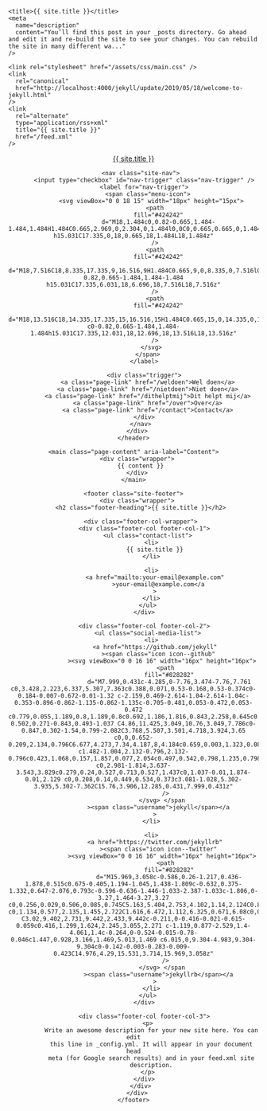 <!DOCTYPE html>
<html lang="en">
  <head>
    <meta charset="utf-8" />
    <meta http-equiv="X-UA-Compatible" content="IE=edge" />
    <meta name="viewport" content="width=device-width, initial-scale=1" />

    <title>{{ site.title }}</title>
    <meta
      name="description"
      content="You’ll find this post in your _posts directory. Go ahead and edit it and re-build the site to see your changes. You can rebuild the site in many different wa..."
    />

    <link rel="stylesheet" href="/assets/css/main.css" />
    <link
      rel="canonical"
      href="http://localhost:4000/jekyll/update/2019/05/18/welcome-to-jekyll.html"
    />
    <link
      rel="alternate"
      type="application/rss+xml"
      title="{{ site.title }}"
      href="/feed.xml"
    />

  </head>

  <body>
    <header class="site-header" role="banner">
      <div class="wrapper">
        <a class="site-title" href="/">{{ site.title }}</a>

        <nav class="site-nav">
          <input type="checkbox" id="nav-trigger" class="nav-trigger" />
          <label for="nav-trigger">
            <span class="menu-icon">
              <svg viewBox="0 0 18 15" width="18px" height="15px">
                <path
                  fill="#424242"
                  d="M18,1.484c0,0.82-0.665,1.484-1.484,1.484H1.484C0.665,2.969,0,2.304,0,1.484l0,0C0,0.665,0.665,0,1.484,0 h15.031C17.335,0,18,0.665,18,1.484L18,1.484z"
                />
                <path
                  fill="#424242"
                  d="M18,7.516C18,8.335,17.335,9,16.516,9H1.484C0.665,9,0,8.335,0,7.516l0,0c0-0.82,0.665-1.484,1.484-1.484 h15.031C17.335,6.031,18,6.696,18,7.516L18,7.516z"
                />
                <path
                  fill="#424242"
                  d="M18,13.516C18,14.335,17.335,15,16.516,15H1.484C0.665,15,0,14.335,0,13.516l0,0 c0-0.82,0.665-1.484,1.484-1.484h15.031C17.335,12.031,18,12.696,18,13.516L18,13.516z"
                />
              </svg>
            </span>
          </label>

          <div class="trigger">
            <a class="page-link" href="/weldoen">Wel doen</a>
            <a class="page-link" href="/nietdoen">Niet doen</a>
            <a class="page-link" href="/dithelptmij">Dit helpt mij</a>
            <a class="page-link" href="/over">Over</a>
            <a class="page-link" href="/contact">Contact</a>
          </div>
        </nav>
      </div>
    </header>

    <main class="page-content" aria-label="Content">
      <div class="wrapper">
        {{ content }}
      </div>
    </main>

    <footer class="site-footer">
      <div class="wrapper">
        <h2 class="footer-heading">{{ site.title }}</h2>

        <div class="footer-col-wrapper">
          <div class="footer-col footer-col-1">
            <ul class="contact-list">
              <li>
                {{ site.title }}
              </li>

              <li>
                <a href="mailto:your-email@example.com"
                  >your-email@example.com</a
                >
              </li>
            </ul>
          </div>

          <div class="footer-col footer-col-2">
            <ul class="social-media-list">
              <li>
                <a href="https://github.com/jekyll"
                  ><span class="icon icon--github"
                    ><svg viewBox="0 0 16 16" width="16px" height="16px">
                      <path
                        fill="#828282"
                        d="M7.999,0.431c-4.285,0-7.76,3.474-7.76,7.761 c0,3.428,2.223,6.337,5.307,7.363c0.388,0.071,0.53-0.168,0.53-0.374c0-0.184-0.007-0.672-0.01-1.32 c-2.159,0.469-2.614-1.04-2.614-1.04c-0.353-0.896-0.862-1.135-0.862-1.135c-0.705-0.481,0.053-0.472,0.053-0.472 c0.779,0.055,1.189,0.8,1.189,0.8c0.692,1.186,1.816,0.843,2.258,0.645c0.071-0.502,0.271-0.843,0.493-1.037 C4.86,11.425,3.049,10.76,3.049,7.786c0-0.847,0.302-1.54,0.799-2.082C3.768,5.507,3.501,4.718,3.924,3.65 c0,0,0.652-0.209,2.134,0.796C6.677,4.273,7.34,4.187,8,4.184c0.659,0.003,1.323,0.089,1.943,0.261 c1.482-1.004,2.132-0.796,2.132-0.796c0.423,1.068,0.157,1.857,0.077,2.054c0.497,0.542,0.798,1.235,0.798,2.082 c0,2.981-1.814,3.637-3.543,3.829c0.279,0.24,0.527,0.713,0.527,1.437c0,1.037-0.01,1.874-0.01,2.129 c0,0.208,0.14,0.449,0.534,0.373c3.081-1.028,5.302-3.935,5.302-7.362C15.76,3.906,12.285,0.431,7.999,0.431z"
                      />
                    </svg> </span
                  ><span class="username">jekyll</span></a
                >
              </li>

              <li>
                <a href="https://twitter.com/jekyllrb"
                  ><span class="icon icon--twitter"
                    ><svg viewBox="0 0 16 16" width="16px" height="16px">
                      <path
                        fill="#828282"
                        d="M15.969,3.058c-0.586,0.26-1.217,0.436-1.878,0.515c0.675-0.405,1.194-1.045,1.438-1.809c-0.632,0.375-1.332,0.647-2.076,0.793c-0.596-0.636-1.446-1.033-2.387-1.033c-1.806,0-3.27,1.464-3.27,3.27 c0,0.256,0.029,0.506,0.085,0.745C5.163,5.404,2.753,4.102,1.14,2.124C0.859,2.607,0.698,3.168,0.698,3.767 c0,1.134,0.577,2.135,1.455,2.722C1.616,6.472,1.112,6.325,0.671,6.08c0,0.014,0,0.027,0,0.041c0,1.584,1.127,2.906,2.623,3.206 C3.02,9.402,2.731,9.442,2.433,9.442c-0.211,0-0.416-0.021-0.615-0.059c0.416,1.299,1.624,2.245,3.055,2.271 c-1.119,0.877-2.529,1.4-4.061,1.4c-0.264,0-0.524-0.015-0.78-0.046c1.447,0.928,3.166,1.469,5.013,1.469 c6.015,0,9.304-4.983,9.304-9.304c0-0.142-0.003-0.283-0.009-0.423C14.976,4.29,15.531,3.714,15.969,3.058z"
                      />
                    </svg> </span
                  ><span class="username">jekyllrb</span></a
                >
              </li>
            </ul>
          </div>

          <div class="footer-col footer-col-3">
            <p>
              Write an awesome description for your new site here. You can edit
              this line in _config.yml. It will appear in your document head
              meta (for Google search results) and in your feed.xml site
              description.
            </p>
          </div>
        </div>
      </div>
    </footer>

  </body>
</html>
